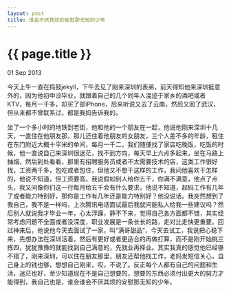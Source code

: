 ```yaml
---
layout: post
title: 谁会不厌其烦的安慰那无知的少年
---
```



{{ page.title }}
================

<p class="meta">01 Sep 2013</p>

今天上午一直在捣鼓jekyll，下午去见了刚来深圳的表弟，前天得知他来深圳挺意外的，因为他初中没毕业，就跟着自己的几个同年人混迹于家乡的酒吧或者KTV，每月一千多，却买了部iPhone，后来听说又去了云南，然后又回了武汉，但从来都不曾联系过，都是我妈告诉我的。

坐了一个多小时的地铁到老街，他和他的一个朋友在一起，他说他刚来深圳十几天，一直住在他朋友那，那儿还住着他朋友的女朋友，三个人差不多的年龄，租住在东门附近大概十平米的单间，每月一千二，我们随便找了家店吃晚饭，吃饭的时候，他一直说自己来深圳很迷茫，找不到方向，每天早上六点多起来，坐在马路上抽烟，然后到处看看，那里有招聘服务员或者不太需要技术的店，这类工作很好找，工资两千多，包吃或者包住，但他又不想干这样的工作，我问他喜欢干怎样的，他说不知道，但工资要高，我说假如别人给你五千，你满不满意，他点了点头，我又问像你们这一行每月给五千会有什么要求，他说不知道，起码工作有几年了或者能力特别好，那你是工作有几年还是能力特别好？他没说话。我突然想到了我自己，我不是一样吗，上次腾讯电话面试最后我就问能私人给我一些建议吗？然后别人就说我才毕业一年，心太浮躁，静不下来，觉得自己各方面都不错，其实经常考虑问题不全面或者没深度，职业发展是一条长长的路，走对比走快更重要。回过神来后，他说他今天去面试了一家，叫“满哥甜品”，今天去试工，我说把心稳下来，先想办法在深圳活着，然后有更好或者更适合的再做打算，而不是刚开始挑三拣四，犹犹豫豫的就能找到自己满意的，先就业再择业。其实我真的感觉他已经够不错了，刚来深圳，可以住在朋友那里，朋友还帮他找工作，老妈发短信关心，自己身上的钱也够，想想自己刚来，哎，不说了。反正每个人都有自己的问题和生活，迷茫也好，至少知道现在不是自己想要的，想要的东西必须付出更大的努力才能得到，我自己也是，谁会谁会不厌其烦的安慰那无知的少年。